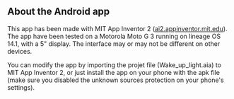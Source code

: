 ## About the Android app
This app has been made with MIT App Inventor 2 ([ai2.appinventor.mit.edu](http://ai2.appinventor.mit.edu)).
The app have been tested on a Motorola Moto G 3 running on lineage OS 14.1, with a 5" display. The interface may or may not be different on other devices.

You can modify the app by importing the projet file (Wake_up_light.aia) to MIT App Inventor 2, or just install the app on your phone with the apk file (make sure you disabled the unknown sources protection on your phone's settings).